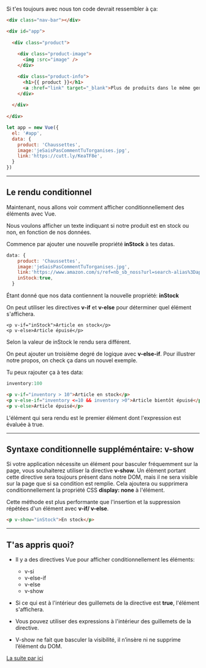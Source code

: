 Si t'es toujours avec nous ton code devrait ressembler à ça:

``` html
<div class="nav-bar"></div>            

<div id="app">
  
  <div class="product">
  
    <div class="product-image">
      <img :src="image" />
    </div>

    <div class="product-info">
      <h1>{{ product }}</h1>
      <a :href="link" target="_blank">Plus de produits dans le même genre</a>
    </div>
    
  </div>
    
</div> 
```

``` js
let app = new Vue({                     
  el: '#app',
  data: {
    product: 'Chaussettes',
    image:'jeSaisPasCommentTuTorganises.jpg',
    link:'https://cutt.ly/KeaTF8e',
  } 
})
```
___
## Le rendu conditionnel

Maintenant, nous allons voir comment afficher conditionnellement des éléments avec Vue.

Nous voulons afficher un texte indiquant si notre produit est en stock ou non, en fonction de nos données.

Commence par ajouter une nouvelle propriété __inStock__ à tes datas.

``` js
data: {
    product: 'Chaussettes',
    image:'jeSaisPasCommentTuTorganises.jpg',
    link:'https://www.amazon.com/s/ref=nb_sb_noss?url=search-alias%3Daps&field-keywords=socks',
    inStock:true,
  } 
```
Étant donné que nos data contiennent la nouvelle propriété: __inStock__

On peut utiliser les directives __v-if__ et __v-else__ pour déterminer quel élément s'affichera.

```
<p v-if="inStock">Article en stock</p>
<p v-else>Article épuisé</p>
```
Selon la valeur de inStock le rendu sera différent.

On peut ajouter un troisième degré de logique avec __v-else-if__. Pour illustrer notre propos, on check ça dans un nouvel exemple.

Tu peux rajouter ça à tes data:
``` js
inventory:100
```

``` html
<p v-if="inventory > 10">Article en stock</p>
<p v-else-if="inventory <=10 && inventory >0">Article bientôt épuisé</p>
<p v-else>Article épuisé</p>
```
L'élément qui sera rendu est le premier élément dont l'expression est évaluée à true.
___

## Syntaxe conditionnelle suppléméntaire: __v-show__

Si votre application nécessite un élément pour basculer fréquemment sur la page, vous souhaiterez utiliser la directive __v-show__. Un élément portant cette directive sera toujours présent dans notre DOM, mais il ne sera visible sur la page que si sa condition est remplie. Cela ajoutera ou supprimera conditionnellement la propriété CSS __display: none__ à l'élément.

Cette méthode est plus performante que l'insertion et la suppression répétées d'un élément avec __v-if/ v-else__.

``` html
<p v-show="inStock">En stock</p>
```
___

## T'as appris quoi?

* Il y a des directives Vue pour afficher conditionnellement les éléments:
  * v-si
  * v-else-if
  * v-else
  * v-show

* Si ce qui est à l'intérieur des guillemets de la directive est __true__, l'élément      s'affichera.
* Vous pouvez utiliser des expressions à l'intérieur des guillemets de la directive.
* V-show ne fait que basculer la visibilité, il n’insère ni ne supprime l’élément du DOM.

[La suite par ici](list.md)